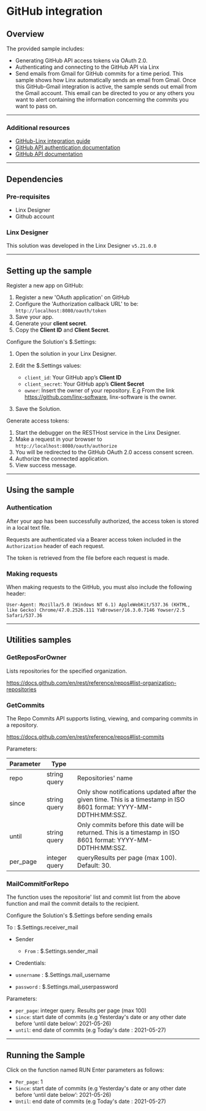 # GitHub integration

## Overview

The provided sample includes:

- Generating GitHub API access tokens via OAuth 2.0.
- Authenticating and connecting to the GitHub API via Linx
- Send emails from Gmail for GitHub commits for a time period. This sample shows how Linx automatically sends an email from Gmail.
Once this GitHub-Gmail integration is active, the sample sends out email from the Gmail account. This email can be directed to you or any others you want to alert containing the information concerning the commits you want to pass on.

---

### Additional resources

- [GitHub-Linx integration guide](https://community.linx.software/community/t/oauth-2-0-authentication-github-example/487)
- [GitHub API authentication documentation](https://docs.github.com/en/rest)
- [GitHub API documentation](https://docs.github.com/en/rest/reference/repos#list-organization-repositories)

---

## Dependencies

### Pre-requisites

- Linx Designer
- Github account

### Linx Designer

This solution was developed in the Linx Designer `v5.21.0.0`

---

## Setting up the sample

Register a new app on GitHub:

1. Register a new 'OAuth application' on GitHub
1. Configure the 'Authorization callback URL' to be: `http://localhost:8080/oauth/token`
1. Save your app.
1. Generate your **client secret**.
1. Copy the **Client ID** and **Client Secret**.

Configure the Solution's $.Settings:

1. Open the solution in your Linx Designer.
1. Edit the $.Settings values:

   - `client_id`: Your GitHub app’s **Client ID**
   - `client_secret`: Your GitHub app’s **Client Secret**
   - `owner`: Insert the owner of your repository.  E.g From the link https://github.com/linx-software, linx-software is the owner.  

1. Save the Solution.

Generate access tokens:

1. Start the debugger on the RESTHost service in the Linx Designer.
2. Make a request in your browser to `http://localhost:8080/oauth/authorize`
3. You will be redirected to the GitHub OAuth 2.0 access consent screen.
4. Authorize the connected application.
5. View success message.

---

## Using the sample

### Authentication

After your app has been successfully authorized, the access token is stored in a local text file.

Requests are authenticated via a Bearer access token included in the `Authorization` header of each request.

The token is retrieved from the file before each request is made.

### Making requests

When making requests to the GitHub, you must also include the following header:

```http
User-Agent: Mozilla/5.0 (Windows NT 6.1) AppleWebKit/537.36 (KHTML, like Gecko) Chrome/47.0.2526.111 YaBrowser/16.3.0.7146 Yowser/2.5 Safari/537.36
```

---

## Utilities samples

### GetReposForOwner

Lists repositories for the specified organization.

https://docs.github.com/en/rest/reference/repos#list-organization-repositories

### GetCommits

The Repo Commits API supports listing, viewing, and comparing commits in a repository.

https://docs.github.com/en/rest/reference/repos#list-commits

Parameters:

| Parameter      |    Type            |   					    |
| -------------  |------------- | ------------------------------------------|
| repo         |string query   | Repositories' name                    |
| since         |string query   | Only show notifications updated after the given time. This is a timestamp in ISO 8601 format: YYYY-MM-DDTHH:MM:SSZ.|
| until        |string query   | Only commits before this date will be returned. This is a timestamp in ISO 8601 format: YYYY-MM-DDTHH:MM:SSZ.|
| per_page     |integer query  | queryResults per page (max 100). Default: 30. |

### MailCommitForRepo

The function uses the repositorie' list and commit list from the above function and mail the commit details to the recipient.

Configure the Solution's $.Settings before sending emails

To : $.Settings.receiver_mail

- Sender 
  - `From` : $.Settings.sender_mail

- Credentials:
 - `usnername` : $.Settings.mail_username
 - `password` : $.Settings.mail_userpassword

Parameters: 
 - `per_page`: integer query.  Results per page (max 100)
 - `since`: start date of commits (e.g Yesterday's date or any other date before ‘until date below’: 2021-05-26)
 - `until`: end date of commits (e.g Today's date : 2021-05-27)

---
## Running the Sample

Click on the function named RUN
Enter parameters as follows:

- `Per_page`: 1
- `Since`: start date of commits (e.g Yesterday's date or any other date before ‘until date below’: 2021-05-26)
- `Until`: end date of commits (e.g Today's date : 2021-05-27)

